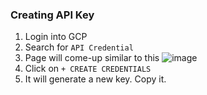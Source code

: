 ### Creating API Key
1. Login into GCP
2. Search for `API Credential`
3. Page will come-up similar to this
![image](https://github.com/vibhordubey333/GCP-Tutorial/assets/22407855/45d08006-6187-4593-9857-9d16407cf025)
4. Click on `+ CREATE CREDENTIALS`
5. It will generate a new key. Copy it.



